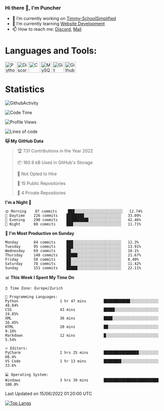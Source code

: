 ### Hi there 👋, I'm Puncher

- 🔭 I’m currently working on [Timmy-SchoolSimplified](https://github.com/School-Simplified/Timmy-SchoolSimplified)
- 🌱 I’m currently learning [Website Development](https://github.com/Puncher1/website-development)
- 📫 How to reach me: [Discord](https://github.com/Puncher1#discord-profile), [Mail](mailto:andrin.schaller@hispeed.ch)

# Languages and Tools:
<img align="left" alt="Python" width="36px" src="https://upload.wikimedia.org/wikipedia/commons/thumb/c/c3/Python-logo-notext.svg/2000px-Python-logo-notext.svg.png" />
<img align="left" alt="Discord.py" width="36px" src="https://i.imgur.com/RPrw70n.jpg" />
<img align="left" alt="C" width="36px" src="https://upload.wikimedia.org/wikipedia/commons/thumb/1/18/C_Programming_Language.svg/1200px-C_Programming_Language.svg.png" />
<img align="left" alt="MySQL" width="36px" src="https://upload.wikimedia.org/wikipedia/de/d/dd/MySQL_logo.svg" />
<img align="left" alt="Git" width="36px" src="https://garygregory.files.wordpress.com/2016/11/git_logo.png?w=325" />
<img align="left" alt="Github" width="36px" src="https://upload.wikimedia.org/wikipedia/commons/thumb/a/ae/Github-desktop-logo-symbol.svg/1024px-Github-desktop-logo-symbol.svg.png" />
<br />
<br />

# Statistics
![GithubActivity](https://github-profile-summary-cards.vercel.app/api/cards/profile-details?username=puncher1&theme=solarized_dark)
<!--START_SECTION:waka-->
![Code Time](http://img.shields.io/badge/Code%20Time-0%20secs-blue)

![Profile Views](http://img.shields.io/badge/Profile%20Views-220-blue)

![Lines of code](https://img.shields.io/badge/From%20Hello%20World%20I%27ve%20Written-1%20Million%20lines%20of%20code-blue)

**🐱 My GitHub Data** 

> 🏆 731 Contributions in the Year 2022
 > 
> 📦 160.9 kB Used in GitHub's Storage 
 > 
> 🚫 Not Opted to Hire
 > 
> 📜 15 Public Repositories 
 > 
> 🔑 4 Private Repositories  
 > 
**I'm a Night 🦉** 

```text
🌞 Morning    87 commits     ███░░░░░░░░░░░░░░░░░░░░░░   12.74% 
🌆 Daytime    226 commits    ████████░░░░░░░░░░░░░░░░░   33.09% 
🌃 Evening    290 commits    ██████████░░░░░░░░░░░░░░░   42.46% 
🌙 Night      80 commits     ███░░░░░░░░░░░░░░░░░░░░░░   11.71%

```
📅 **I'm Most Productive on Sunday** 

```text
Monday       84 commits     ███░░░░░░░░░░░░░░░░░░░░░░   12.3% 
Tuesday      95 commits     ███░░░░░░░░░░░░░░░░░░░░░░   13.91% 
Wednesday    69 commits     ██░░░░░░░░░░░░░░░░░░░░░░░   10.1% 
Thursday     148 commits    █████░░░░░░░░░░░░░░░░░░░░   21.67% 
Friday       58 commits     ██░░░░░░░░░░░░░░░░░░░░░░░   8.49% 
Saturday     78 commits     ██░░░░░░░░░░░░░░░░░░░░░░░   11.42% 
Sunday       151 commits    █████░░░░░░░░░░░░░░░░░░░░   22.11%

```


📊 **This Week I Spent My Time On** 

```text
⌚︎ Time Zone: Europe/Zurich

💬 Programming Languages: 
Python                   1 hr 47 mins        ████████████░░░░░░░░░░░░░   48.84% 
CSS                      43 mins             █████░░░░░░░░░░░░░░░░░░░░   19.85% 
XML                      36 mins             ████░░░░░░░░░░░░░░░░░░░░░   16.45% 
HTML                     20 mins             ██░░░░░░░░░░░░░░░░░░░░░░░   9.18% 
Markdown                 12 mins             █░░░░░░░░░░░░░░░░░░░░░░░░   5.54%

🔥 Editors: 
PyCharm                  2 hrs 25 mins       ████████████████░░░░░░░░░   66.4% 
VS Code                  1 hr 13 mins        ████████░░░░░░░░░░░░░░░░░   33.6%

💻 Operating System: 
Windows                  3 hrs 39 mins       █████████████████████████   100.0%

```


 Last Updated on 15/06/2022 01:20:00 UTC
<!--END_SECTION:waka-->

[![Top Langs](https://github-readme-stats.vercel.app/api/top-langs/?username=puncher1&langs_count=10&theme=prussian)](https://github.com/puncher1/)
